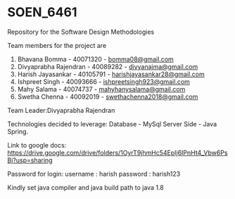 # SOEN_6461
Repository for the Software Design Methodologies

Team members for the project are
1. Bhavana Bomma - 40071320 - bomma08@gmail.com
2. Divyaprabha Rajendran - 40089282 - divyanajma@gmail.com
3. Harish Jayasankar - 40105791 - harishjayasankar28@gmail.com 
4. Ishpreet Singh - 40093666 - ishpreetsingh923@gmail.com
5. Mahy Salama - 40074737 - mahyhanysalama@gmail.com
6. Swetha Chenna - 40092019 - swethachenna2018@gmail.com

Team Leader:Divyaprabha Rajendran

Technologies decided to leverage:
Database - MySql
Server Side - Java Spring.

Link to google docs:
https://drive.google.com/drive/folders/1OyrT9jhmHc54EpIj6IPnHt4_Vbw6PsBj?usp=sharing

Password for login:
username : harish
password : harish123

Kindly set java compiler and java build path to java 1.8
